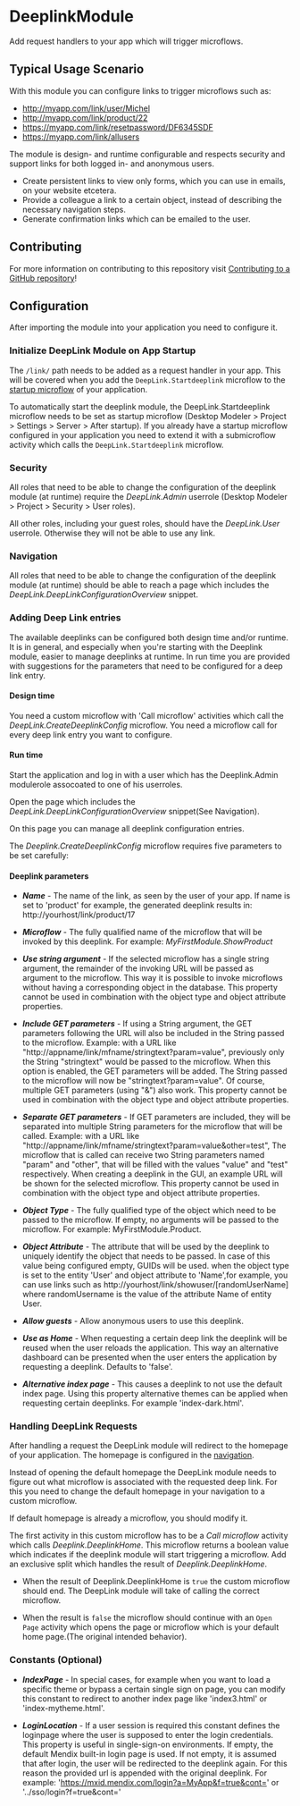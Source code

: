 # DeeplinkModule
Add request handlers to your app which will trigger microflows.

## Typical Usage Scenario

With this module you can configure links to trigger microflows such as: 

* http://myapp.com/link/user/Michel
* http://myapp.com/link/product/22
* https://myapp.com/link/resetpassword/DF6345SDF
* https://myapp.com/link/allusers

The module is design- and runtime configurable and respects security and support links for both logged in- and anonymous users.

* Create persistent links to view only forms, which you can use in emails, on your website etcetera.
* Provide a colleague a link to a certain object, instead of describing the necessary navigation steps.
* Generate confirmation links which can be emailed to the user.

## Contributing
For more information on contributing to this repository visit [Contributing to a GitHub repository](https://docs.mendix.com/howto/collaboration-project-management/contribute-to-a-github-repository)!

## Configuration
After importing the module into your application you need to configure it. 

### Initialize DeepLink Module on App Startup
The ```/link/``` path needs to be added as a request handler in your app. This will be covered when you add the ```DeepLink.Startdeeplink``` microflow to the [startup microflow]('https://docs.mendix.com/refguide/project-settings#after-startup') of your application.

To automatically start the deeplink module, the DeepLink.Startdeeplink microflow needs to be set as startup microflow (Desktop Modeler > Project > Settings > Server > After startup). If you already have a startup microflow configured in your application you need to extend it with a submicroflow activity which calls the ```DeepLink.Startdeeplink``` microflow.

### Security 
All roles that need to be able to change the configuration of the deeplink module (at runtime) require the *DeepLink.Admin* userrole (Desktop Modeler > Project > Security > User roles).

All other roles, including your guest roles, should have the *DeepLink.User* userrole. Otherwise they will not be able to use any link.

### Navigation
All roles that need to be able to change the configuration of the deeplink module (at runtime) should be able to reach a page which includes the *DeepLink.DeepLinkConfigurationOverview* snippet.


### Adding Deep Link entries
The available deeplinks can be configured both design time and/or runtime. 
It is in general, and especially when you're starting with the Deeplink module, easier to manage deeplinks at runtime. In run time you are provided with suggestions for the parameters that need to be configured for a deep link entry. 

#### Design time
You need a custom microflow with 'Call microflow' activities which call the *DeepLink.CreateDeeplinkConfig* microflow. You need a microflow call for every deep link entry you want to configure. 

#### Run time
Start the application and log in with a user which has the Deeplink.Admin modulerole assocoated to one of his userroles.

Open the page which includes the *DeepLink.DeepLinkConfigurationOverview* snippet(See Navigation).

On this page you can manage all deeplink configuration entries. 

The *Deeplink.CreateDeeplinkConfig* microflow requires five parameters to be set carefully:

#### Deeplink parameters

* _**Name**_ - The name of the link, as seen by the user of your app. If name is set to 'product' for example, the generated deeplink results in: http://yourhost/link/product/17

* _**Microflow**_ - The fully qualified name of the microflow that will be invoked by this deeplink. For example: *MyFirstModule.ShowProduct*

* _**Use string argument**_ - 
If the selected microflow has a single string argument, the remainder of the invoking URL will be passed as argument to the microflow. This way it is possible to invoke microflows without having a corresponding object in the database. This property cannot be used in combination with the object type and object attribute properties.

* _**Include GET parameters**_ - If using a String argument, the GET parameters following the URL will also be included in the String passed to the microflow. Example: with a URL like "http://appname/link/mfname/stringtext?param=value", previously only the String "stringtext" would be passed to the microflow. When this option is enabled, the GET parameters will be added. The String passed to the microflow will now be "stringtext?param=value". Of course, multiple GET parameters (using "&") also work. This property cannot be used in combination with the object type and object attribute properties.

* _**Separate GET parameters**_ - If GET parameters are included, they will be separated into multiple String parameters for the microflow that will be called. Example: with a URL like "http://appname/link/mfname/stringtext?param=value&other=test", The microflow that is called can receive two String parameters named "param" and "other", that will be filled with the values "value" and "test" respectively.  When creating a deeplink in the GUI, an example URL will be shown for the selected microflow. This property cannot be used in combination with the object type and object attribute properties.

* _**Object Type**_ - The fully qualified type of the object which need to be passed to the microflow. If empty, no arguments will be passed to the microflow. For example: MyFirstModule.Product.

* _**Object Attribute**_ - The attribute that will be used by the deeplink to uniquely identify the object that needs to be passed. In case of this value being configured empty, GUIDs will be used. when the object type is set to the entity 'User' and object attribute to 'Name',for example, you can use links such as http://yourhost/link/showuser/[randomUserName]
where randomUsername is the value of the attribute Name of entity User.

* _**Allow guests**_ - Allow anonymous users to use this deeplink.

* _**Use as Home**_ - When requesting a certain deep link the deeplink will be reused when the user reloads the application. This way an alternative dashboard can be presented when the user enters the application by requesting a deeplink. Defaults to 'false'.

* _**Alternative index page**_ - This causes a deeplink to not use the default index page. Using this property alternative themes can be applied when requesting certain deeplinks. For example 'index-dark.html'.


### Handling DeepLink Requests
After handling a request the DeepLink module will redirect to the homepage of your application. The homepage is configured in the [navigation](https://docs.mendix.com/refguide/navigation).

 Instead of opening the default homepage the DeepLink module needs to figure out what microflow is associated with the requested deep link. For this you need to change the default homepage in your navigation to a custom microflow. 

 If default homepage is already a microflow, you should modify it.

 The first activity in this custom microflow has to be a *Call microflow* activity which calls *Deeplink.DeeplinkHome*.
 This microflow returns a boolean value which indicates if the deeplink module will start triggering a microflow.
 Add an exclusive split which handles the result of *Deeplink.DeeplinkHome*. 
 
 * When the result of Deeplink.DeeplinkHome is ```true``` the custom microflow should end. The DeepLink module will take of calling the correct microflow.

 * When the result is ```false``` the microflow should continue with an ```Open Page``` activity which opens the page or microflow which is your default home page.(The original intended behavior).

 ### Constants (Optional)
 
 * _**IndexPage**_ - In special cases, for example when you want to load a specific theme or bypass a certain single sign on page, you can modify this constant to redirect to another index page like 'index3.html' or 'index-mytheme.html'.

* _**LoginLocation**_ - If a user session is required this constant defines the loginpage where the user is supposed to enter the login credentials. This property is useful in single-sign-on environments. If empty, the default Mendix built-in login page is used. If not empty, it is assumed that after login, the user will be redirected to the deeplink again. For this reason the provided url is appended with the original deeplink. For example:
'https://mxid.mendix.com/login?a=MyApp&f=true&cont=' 
or
'../sso/login?f=true&cont=' 




